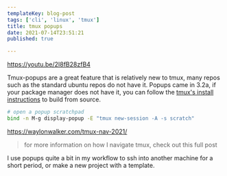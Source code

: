 ```yaml
---
templateKey: blog-post
tags: ['cli', 'linux', 'tmux']
title: tmux popups
date: 2021-07-14T23:51:21
published: true

---
```


https://youtu.be/2I8fB28zfB4

Tmux-popups are a great feature that is relatively new to tmux, many repos such
as the standard ubuntu repos do not have it.   Popups came in 3.2a, if your
package manager does not have it, you can follow the [tmux's install
instructions](https://github.com/tmux/tmux#installation) to build from source.


``` bash
# open a popup scratchpad
bind -n M-g display-popup -E "tmux new-session -A -s scratch"
```

https://waylonwalker.com/tmux-nav-2021/

> for more information on how I navigate tmux, check out this full post

I use popups quite a bit in my workflow to ssh into another machine for a short
period, or make a new project with a template.
